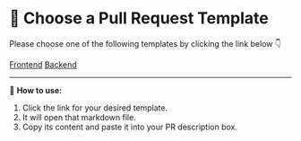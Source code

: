 # 🧾 Choose a Pull Request Template

Please choose one of the following templates by clicking the link below 👇

[Frontend](.github/PULL_REQUEST_TEMPLATE/frontend.md)
[Backend](.github/PULL_REQUEST_TEMPLATE/backend.md)


---

🧠 **How to use:**
1. Click the link for your desired template.
2. It will open that markdown file.
3. Copy its content and paste it into your PR description box.
